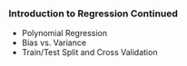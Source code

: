 ### Introduction to Regression Continued

- Polynomial Regression 
- Bias vs. Variance
- Train/Test Split and Cross Validation